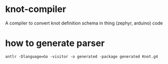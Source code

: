 # knot-compiler

A compiler to convert knot definition schema in thing (zephyr, arduino) code

# how to generate parser
`antlr -Dlanguage=Go -visitor -o generated -package generated Knot.g4`

